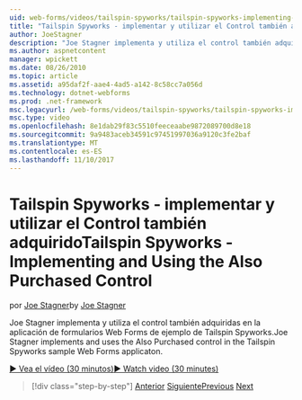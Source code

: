 ```yaml
---
uid: web-forms/videos/tailspin-spyworks/tailspin-spyworks-implementing-and-using-the-also-purchased-control
title: "Tailspin Spyworks - implementar y utilizar el Control también adquirido | Documentos de Microsoft"
author: JoeStagner
description: "Joe Stagner implementa y utiliza el control también adquiridas en la aplicación de formularios Web Forms de ejemplo de Tailspin Spyworks."
ms.author: aspnetcontent
manager: wpickett
ms.date: 08/26/2010
ms.topic: article
ms.assetid: a95daf2f-aae4-4ad5-a142-8c58cc7a056d
ms.technology: dotnet-webforms
ms.prod: .net-framework
msc.legacyurl: /web-forms/videos/tailspin-spyworks/tailspin-spyworks-implementing-and-using-the-also-purchased-control
msc.type: video
ms.openlocfilehash: 8e1dab29f83c5510feeceaabe9872089700d8e18
ms.sourcegitcommit: 9a9483aceb34591c97451997036a9120c3fe2baf
ms.translationtype: MT
ms.contentlocale: es-ES
ms.lasthandoff: 11/10/2017
---
```

<a name="tailspin-spyworks---implementing-and-using-the-also-purchased-control"></a><span data-ttu-id="184f1-103">Tailspin Spyworks - implementar y utilizar el Control también adquirido</span><span class="sxs-lookup"><span data-stu-id="184f1-103">Tailspin Spyworks - Implementing and Using the Also Purchased Control</span></span>
====================
<span data-ttu-id="184f1-104">por [Joe Stagner](https://github.com/JoeStagner)</span><span class="sxs-lookup"><span data-stu-id="184f1-104">by [Joe Stagner](https://github.com/JoeStagner)</span></span>

<span data-ttu-id="184f1-105">Joe Stagner implementa y utiliza el control también adquiridas en la aplicación de formularios Web Forms de ejemplo de Tailspin Spyworks.</span><span class="sxs-lookup"><span data-stu-id="184f1-105">Joe Stagner implements and uses the Also Purchased control in the Tailspin Spyworks sample Web Forms applicaton.</span></span>

[<span data-ttu-id="184f1-106">&#9654; Vea el vídeo (30 minutos)</span><span class="sxs-lookup"><span data-stu-id="184f1-106">&#9654; Watch video (30 minutes)</span></span>](https://channel9.msdn.com/Blogs/ASP-NET-Site-Videos/tailspin-spyworks-implementing-and-using-the-also-purchased-control)

>[!div class="step-by-step"]
<span data-ttu-id="184f1-107">[Anterior](tailspin-spyworks-creating-and-using-the-popular-products-control.md)
[Siguiente](tailspin-spyworks-intro-ui-and-edm.md)</span><span class="sxs-lookup"><span data-stu-id="184f1-107">[Previous](tailspin-spyworks-creating-and-using-the-popular-products-control.md)
[Next](tailspin-spyworks-intro-ui-and-edm.md)</span></span>
